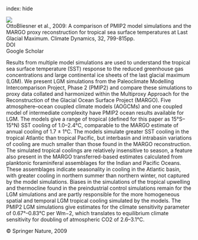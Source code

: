 index: hide

<div class="Citation">
    <div class="Citation-thumb CitationThumb-linked"  data-href="https://doi.org/10.1007/s00382-008-0509-0">
      <img src="https://static.claimspace.cloud/climate-study-static/refs/thumbs/5/OttoBliesner_et_al_2009-thumb.png" />
    </div>

  <div class="Citation-body">
    <div class="Citation-text">OttoBliesner et al., 2009: A comparison of PMIP2 model simulations and the MARGO proxy reconstruction for tropical sea surface temperatures at Last Glacial Maximum. <span class="Article-journal">Climate Dynamics, </span><span class="Article-volume">32, </span>799-815pp.</div>
    <div class="Citation-links">
      <div class="CitationLink" data-href="https://doi.org/10.1007/s00382-008-0509-0">
        <div class="CitationLink-icon CitationLink-Doi"></div>
        <div class="CitationLink-text">DOI</div>
      </div>
      <div class="CitationLink" data-href="https://scholar.google.com/scholar?q=10.1007/s00382-008-0509-0">
        <div class="CitationLink-icon CitationLink-Scholar"></div>
        <div class="CitationLink-text">Google Scholar</div>
      </div>
    </div>
  </div>
</div>

Results from multiple model simulations are used to understand the tropical sea surface temperature (SST) response to the reduced greenhouse gas concentrations and large continental ice sheets of the last glacial maximum (LGM). We present LGM simulations from the Paleoclimate Modelling Intercomparison Project, Phase 2 (PMIP2) and compare these simulations to proxy data collated and harmonized within the Multiproxy Approach for the Reconstruction of the Glacial Ocean Surface Project (MARGO). Five atmosphere–ocean coupled climate models (AOGCMs) and one coupled model of intermediate complexity have PMIP2 ocean results available for LGM. The models give a range of tropical (defined for this paper as 15°S–15°N) SST cooling of 1.0–2.4°C, comparable to the MARGO estimate of annual cooling of 1.7 ± 1°C. The models simulate greater SST cooling in the tropical Atlantic than tropical Pacific, but interbasin and intrabasin variations of cooling are much smaller than those found in the MARGO reconstruction. The simulated tropical coolings are relatively insensitive to season, a feature also present in the MARGO transferred-based estimates calculated from planktonic foraminiferal assemblages for the Indian and Pacific Oceans. These assemblages indicate seasonality in cooling in the Atlantic basin, with greater cooling in northern summer than northern winter, not captured by the model simulations. Biases in the simulations of the tropical upwelling and thermocline found in the preindustrial control simulations remain for the LGM simulations and are partly responsible for the more homogeneous spatial and temporal LGM tropical cooling simulated by the models. The PMIP2 LGM simulations give estimates for the climate sensitivity parameter of 0.67°–0.83°C per Wm−2, which translates to equilibrium climate sensitivity for doubling of atmospheric CO2 of 2.6–3.1°C.

<div class="Citation-copy">
&copy; Springer Nature, 2009
</div>